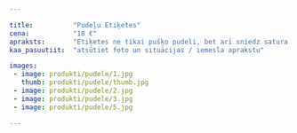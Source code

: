 ```yaml
---

title:          "Pudeļu Etiķetes"
cena:           "18 €"
apraksts:       "Etiķetes ne tikai pušķo pudeli, bet arī sniedz satura rādītāju, kuru uzrakstīsim pēc sirds patikas. Piemēram, dzēriens satur 5kg mīlestības ekstrakta, 10g acu mirdzuma utt... Klāt vēl komplektā nāk kartiņa lentītē vai salmos iesieta uz pudeles kakliņa."
kaa_pasuutiit:  "atsūtiet foto un situācijas / iemesla aprakstu"

images:
 - image: produkti/pudele/1.jpg
   thumb: produkti/pudele/thumb.jpg
 - image: produkti/pudele/2.jpg
 - image: produkti/pudele/3.jpg
 - image: produkti/pudele/5.jpg

---
```

